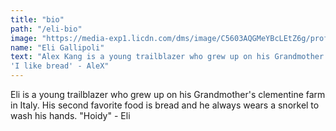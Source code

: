 ```yaml
---
title: "bio"
path: "/eli-bio"
image: "https://media-exp1.licdn.com/dms/image/C5603AQGMeYBcLEtZ6g/profile-displayphoto-shrink_800_800/0?e=1588809600&v=beta&t=n5r_nqyFu6M150ZuTOs-Bjo1TGKso2emdfuxTKnQP7s"
name: "Eli Gallipoli"
text: "Alex Kang is a young trailblazer who grew up on his Grandmother's clementine farm in Italy. His second favorite food is bread and he always wears a snorkel to wash his hands.
'I like bread' - AleX"
--- 
```


Eli is a young trailblazer who grew up on his Grandmother's clementine farm in Italy. His second favorite food is bread and he always wears a snorkel to wash his hands.
"Hoidy" - Eli
 
